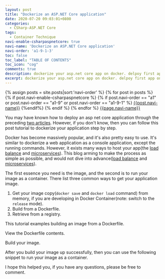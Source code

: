 ```yaml
---
layout: post
title: "Dockerize an ASP.NET Core application"
date: 2020-07-20 09:03:01+0800
categories:
  - CSharp-ASP.NET Core
tags:
  - Container Technique
navi-enable-csharpaspnetcore: true
navi-name: 'Dockerize an ASP.NET Core application'
navi-order: 'a1-9-1-3'
toc: false
toc_label: "TABLE OF CONTENTS"
toc_icon: "cog"
comments: true
description: dockerize your asp.net core app on docker. delpoy first app on docker. how to public your app on docker container. host your asp.net app on docker. Host your web app.
excerpt: dockerize your asp.net core app on docker. delpoy first app on docker. how to public your app on docker container. host your asp.net app on docker. Host your web app.
---
```

<!--navigation bar-->
<div class='navi-link-container'>
  {% assign posts = site.posts|sort:'navi-order' %}
  {% for post in posts %}
    {% if post.navi-enable-csharpaspnetcore %}
        {% if post.navi-order == "a1" or
            post.navi-order == "a1-9" or
            post.navi-order == "a1-9-1"
            %}
            <a href="{{ site.baseurl }}{{ post.url }}" class='navi-link'>{{post.navi-name}}</a>
        {%endif%}
    {% endif %}
  {% endfor %}
<a class='navi-link' href="">{{page.navi-name}}</a>
</div>
<!--navigation bar-->

You may have known how to deploy an asp net core application through the preceding [two articles][3]. However, if you don't know, then you can follow this post tutorial to dockerize your application step by step.

Docker has become massively popular, and it's also pretty easy to use. It's similar to dockerize a web application as a console application, except the running commands. However, it exists many ways to host your app(the [load balance][1] and [microservices][2]). This blog arming to make the process as simple as possible, and would not dive into advance([load balance][1] and [microservices][2]).

The first essence you need is the image, and the second is to run your image as a container. There list three common ways to get your application image.
1. Get your image copy(`docker save` and `docker load` command) from memory, if you are developing in Docker Container(note: switch to the `release` mode).
2. Build from a Dockerfile.
3. Retrieve from a registry.

This tutorial examples building an image from a Dockerfile.
<script src="https://gist.github.com/voltwu/fdd6adfbaade634338ddf87de63c0f90.js"></script>

View the Dockerfile contents.
<script src="https://gist.github.com/voltwu/1069943b7f15f2939c6a4abde1909cf3.js"></script>

Build your image.
<script src="https://gist.github.com/voltwu/51299201e7e8038ae29ee5162c444b70.js"></script>

After you build your image up successfully, then you can use the following snippet to run your image as a container.
<script src="https://gist.github.com/voltwu/9c14adf1dd3697930dd310faee56e8fa.js"></script>

I hope this helped you, if you have any questions, please be free to comment.

[1]: https://en.wikipedia.org/wiki/Load_balancing_(computing)
[2]: https://en.wikipedia.org/wiki/Microservices
[3]: /csharp-asp.net%20core/2020/07/13/docker/

